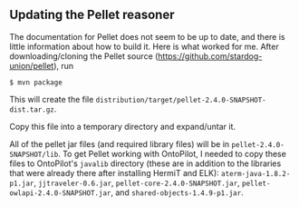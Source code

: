 
## Updating the Pellet reasoner

The documentation for Pellet does not seem to be up to date, and there is little information about how to build it.  Here is what worked for me.  After downloading/cloning the Pellet source (https://github.com/stardog-union/pellet), run

```
$ mvn package
```

This will create the file `distribution/target/pellet-2.4.0-SNAPSHOT-dist.tar.gz`.

Copy this file into a temporary directory and expand/untar it.

All of the pellet jar files (and required library files) will be in `pellet-2.4.0-SNAPSHOT/lib`.  To get Pellet working with OntoPilot, I needed to copy these files to OntoPilot's `javalib` directory (these are in addition to the libraries that were already there after installing HermiT and ELK): `aterm-java-1.8.2-p1.jar`, `jjtraveler-0.6.jar`, `pellet-core-2.4.0-SNAPSHOT.jar`, `pellet-owlapi-2.4.0-SNAPSHOT.jar`, and `shared-objects-1.4.9-p1.jar`.

